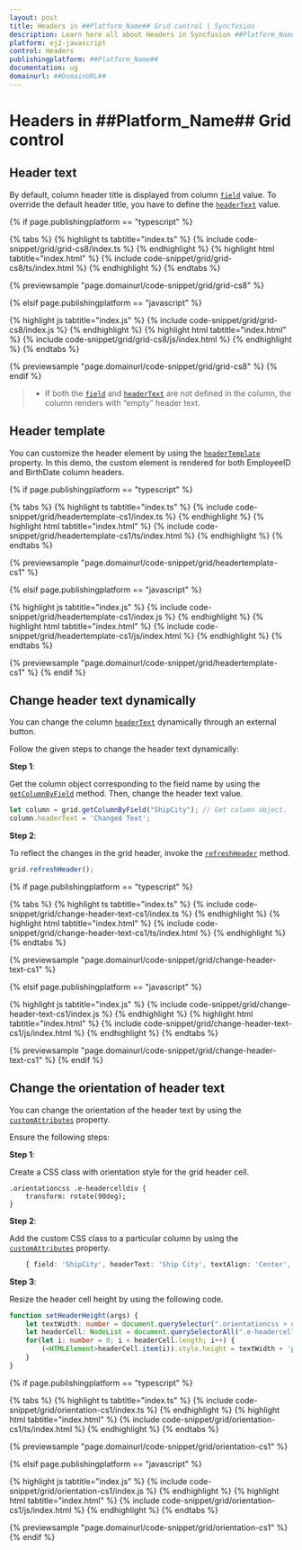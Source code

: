 ```yaml
---
layout: post
title: Headers in ##Platform_Name## Grid control | Syncfusion
description: Learn here all about Headers in Syncfusion ##Platform_Name## Grid control of Syncfusion Essential JS 2 and more.
platform: ej2-javascript
control: Headers 
publishingplatform: ##Platform_Name##
documentation: ug
domainurl: ##DomainURL##
---
```


# Headers in ##Platform_Name## Grid control

## Header text

By default, column header title is displayed from column [`field`](../../api/grid/column/#field) value. To override the default header title, you have to define the [`headerText`](../../api/grid/column/#headertext) value.

{% if page.publishingplatform == "typescript" %}

 {% tabs %}
{% highlight ts tabtitle="index.ts" %}
{% include code-snippet/grid/grid-cs8/index.ts %}
{% endhighlight %}
{% highlight html tabtitle="index.html" %}
{% include code-snippet/grid/grid-cs8/ts/index.html %}
{% endhighlight %}
{% endtabs %}
        
{% previewsample "page.domainurl/code-snippet/grid/grid-cs8" %}

{% elsif page.publishingplatform == "javascript" %}

{% highlight js tabtitle="index.js" %}
{% include code-snippet/grid/grid-cs8/index.js %}
{% endhighlight %}
{% highlight html tabtitle="index.html" %}
{% include code-snippet/grid/grid-cs8/js/index.html %}
{% endhighlight %}
{% endtabs %}

{% previewsample "page.domainurl/code-snippet/grid/grid-cs8" %}
{% endif %}

> * If both the [`field`](../../api/grid/column/#field) and [`headerText`](../../api/grid/column/#headertext)
are not defined in the column, the column renders with “empty” header text.

## Header template

You can customize the header element by using the [`headerTemplate`](../../api/grid/column/#headerTemplate) property. In this demo, the custom element is rendered for both EmployeeID and BirthDate column headers.

{% if page.publishingplatform == "typescript" %}

 {% tabs %}
{% highlight ts tabtitle="index.ts" %}
{% include code-snippet/grid/headertemplate-cs1/index.ts %}
{% endhighlight %}
{% highlight html tabtitle="index.html" %}
{% include code-snippet/grid/headertemplate-cs1/ts/index.html %}
{% endhighlight %}
{% endtabs %}
        
{% previewsample "page.domainurl/code-snippet/grid/headertemplate-cs1" %}

{% elsif page.publishingplatform == "javascript" %}

{% highlight js tabtitle="index.js" %}
{% include code-snippet/grid/headertemplate-cs1/index.js %}
{% endhighlight %}
{% highlight html tabtitle="index.html" %}
{% include code-snippet/grid/headertemplate-cs1/js/index.html %}
{% endhighlight %}
{% endtabs %}

{% previewsample "page.domainurl/code-snippet/grid/headertemplate-cs1" %}
{% endif %}

## Change header text dynamically

You can change the column [`headerText`](../../api/grid/column/#headertext) dynamically through an external button.

Follow the given steps to change the header text dynamically:

**Step 1**:

Get the column object corresponding to the field name by using the [`getColumnByField`](../../api/grid/#getcolumnbyfield) method. Then, change the header text value.

```ts
let column = grid.getColumnByField("ShipCity"); // Get column object.
column.headerText = 'Changed Text';

```

**Step 2**:

To reflect the changes in the grid header, invoke the [`refreshHeader`](../../api/grid/#refreshheader) method.

```ts
grid.refreshHeader();

```

{% if page.publishingplatform == "typescript" %}

 {% tabs %}
{% highlight ts tabtitle="index.ts" %}
{% include code-snippet/grid/change-header-text-cs1/index.ts %}
{% endhighlight %}
{% highlight html tabtitle="index.html" %}
{% include code-snippet/grid/change-header-text-cs1/ts/index.html %}
{% endhighlight %}
{% endtabs %}
        
{% previewsample "page.domainurl/code-snippet/grid/change-header-text-cs1" %}

{% elsif page.publishingplatform == "javascript" %}

{% highlight js tabtitle="index.js" %}
{% include code-snippet/grid/change-header-text-cs1/index.js %}
{% endhighlight %}
{% highlight html tabtitle="index.html" %}
{% include code-snippet/grid/change-header-text-cs1/js/index.html %}
{% endhighlight %}
{% endtabs %}

{% previewsample "page.domainurl/code-snippet/grid/change-header-text-cs1" %}
{% endif %}

## Change the orientation of header text

You can change the orientation of the header text by using the [`customAttributes`](../../api/grid/column/#customattributes) property.

Ensure the following steps:

**Step 1**:

Create a CSS class with orientation style for the grid header cell.

```
.orientationcss .e-headercelldiv {
    transform: rotate(90deg);
}

```

**Step 2**:

Add the custom CSS class to a particular column by using the [`customAttributes`](../../api/grid/column/#customattributes) property.

```ts
    { field: 'ShipCity', headerText: 'Ship City', textAlign: 'Center', customAttributes: {class: 'orientationcss'}, width: 80 },

```

**Step 3**:

Resize the header cell height by using the following code.

```ts
function setHeaderHeight(args) {
    let textWidth: number = document.querySelector(".orientationcss > div").scrollWidth;//Obtain the width of the headerText content.
    let headerCell: NodeList = document.querySelectorAll(".e-headercell");
    for(let i: number = 0; i < headerCell.length; i++) {
        (<HTMLElement>headerCell.item(i)).style.height = textWidth + 'px'; //Assign the obtained textWidth as the height of the headerCell.
    }
}

```

{% if page.publishingplatform == "typescript" %}

 {% tabs %}
{% highlight ts tabtitle="index.ts" %}
{% include code-snippet/grid/orientation-cs1/index.ts %}
{% endhighlight %}
{% highlight html tabtitle="index.html" %}
{% include code-snippet/grid/orientation-cs1/ts/index.html %}
{% endhighlight %}
{% endtabs %}
        
{% previewsample "page.domainurl/code-snippet/grid/orientation-cs1" %}

{% elsif page.publishingplatform == "javascript" %}

{% highlight js tabtitle="index.js" %}
{% include code-snippet/grid/orientation-cs1/index.js %}
{% endhighlight %}
{% highlight html tabtitle="index.html" %}
{% include code-snippet/grid/orientation-cs1/js/index.html %}
{% endhighlight %}
{% endtabs %}

{% previewsample "page.domainurl/code-snippet/grid/orientation-cs1" %}
{% endif %}